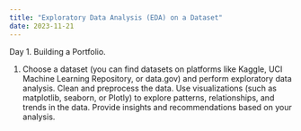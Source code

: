 ```yaml
---
title: "Exploratory Data Analysis (EDA) on a Dataset"
date: 2023-11-21
---
```

Day 1. Building a Portfolio. 
1. Choose a dataset (you can find datasets on platforms like Kaggle, UCI Machine Learning Repository, or data.gov) and perform exploratory data analysis.
Clean and preprocess the data.
Use visualizations (such as matplotlib, seaborn, or Plotly) to explore patterns, relationships, and trends in the data.
Provide insights and recommendations based on your analysis.
